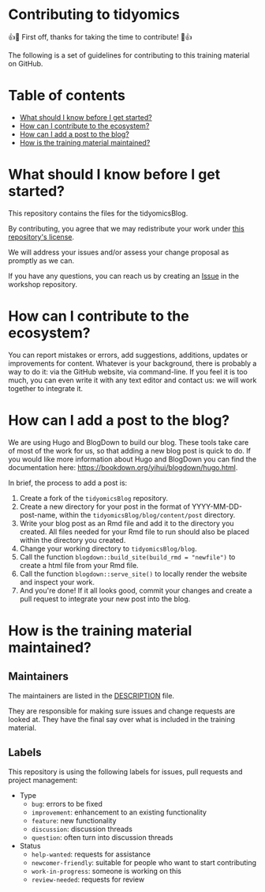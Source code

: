 Contributing to tidyomics
===

:+1::tada: First off, thanks for taking the time to contribute! :tada::+1:

The following is a set of guidelines for contributing to this training material on GitHub.

# Table of contents

- [What should I know before I get started?](#what-should-i-know-before-i-get-started)
- [How can I contribute to the ecosystem?](#how-can-i-contribute)
- [How can I add a post to the blog?](#how-do-i-add-new-content)
- [How is the training material maintained?](#how-is-the-training-material-maintained)

# What should I know before I get started?

This repository contains the files for the tidyomicsBlog.

By contributing, you agree that we may redistribute your work under [this repository's license](LICENSE.md).

We will address your issues and/or assess your change proposal as promptly as we can.

If you have any questions, you can reach us by creating an [Issue](https://github.com/tidyomics/tidyomicsBlog/issues/new/choose) in the workshop repository.

# How can I contribute to the ecosystem?

You can report mistakes or errors, add suggestions, additions, updates or improvements for content. Whatever is your background, there is probably a way to do it: via the GitHub website, via command-line. If you feel it is too much, you can even write it with any text editor and contact us: we will work together to integrate it.

# How can I add a post to the blog?

We are using Hugo and BlogDown to build our blog. These tools take care of most of the work for us, so that adding a new blog post is quick to do. If you would like more information about Hugo and BlogDown you can find the documentation here: https://bookdown.org/yihui/blogdown/hugo.html.

In brief, the process to add a post is:

1. Create a fork of the `tidyomicsBlog` repository.
2. Create a new directory for your post in the format of YYYY-MM-DD-post-name, within the `tidyomicsBlog/blog/content/post` directory. 
3. Write your blog post as an Rmd file and add it to the directory you created. All files needed for your Rmd file to run should also be placed within the directory you created.
4. Change your working directory to `tidyomicsBlog/blog`.
4. Call the function `blogdown::build_site(build_rmd = "newfile")` to create a html file from your Rmd file.
5. Call the function `blogdown::serve_site()` to locally render the website and inspect your work.
6. And you're done! If it all looks good, commit your changes and create a pull request to integrate your new post into the blog.

# How is the training material maintained?

## Maintainers

The maintainers are listed in the [DESCRIPTION](https://github.com/tidyomics/tidyomicsBlog/blob/master/DESCRIPTION) file.

They are responsible for making sure issues and change requests are looked at. They have the final say over what is included in the training material.

## Labels

This repository is using the following labels for issues, pull requests and project management:

- Type
    - `bug`: errors to be fixed
    - `improvement`: enhancement to an existing functionality
    - `feature`: new functionality
    - `discussion`: discussion threads
    - `question`: often turn into discussion threads
- Status
    - `help-wanted`: requests for assistance
    - `newcomer-friendly`: suitable for people who want to start contributing
    - `work-in-progress`: someone is working on this
    - `review-needed`: requests for review
